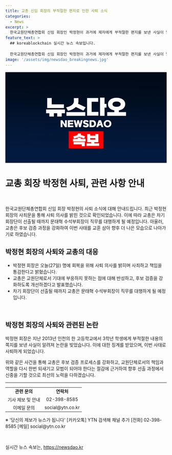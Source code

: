 ```yaml
---
title: 교총 신임 회장의 부적절한 편지로 인한 사퇴 소식
categories:
  - News
excerpt: >
  한국교원단체총연합회 신임 회장인 박정현이 과거에 제자에게 부적절한 편지를 보낸 사실이 알려져 논란을 일으켰고, 이에 사퇴하였다. 박 회장은 명예를 훼손시킨 것에 대해 사죄하고 책임을 통감하며, 교총은 후보 검증 강화 등의 개선을 약속하였다. 박 회장의 사퇴로 인해 교총은 문태혁 수석부회장이 대행하며, 차기 회장단이 선출될 때까지 운영될 예정이다. 과거의 논란으로 인해 교총은 새로운 방향으로 나아가기로 했다.
feature_text: >
  ## koreablockchain 실시간 뉴스 속보입니다.

  한국교원단체총연합회 신임 회장인 박정현이 과거에 제자에게 부적절한 편지를 보낸 사실이 알려져 논란을 일으켰고, 이에 사퇴하였다. 박 회장은 명예를 훼손시킨 것에 대해 사죄하고 책임을 통감하며, 교총은 후보 검증 강화 등의 개선을 약속하였다. 박 회장의 사퇴로 인해 교총은 문태혁 수석부회장이 대행하며, 차기 회장단이 선출될 때까지 운영될 예정이다. 과거의 논란으로 인해 교총은 새로운 방향으로 나아가기로 했다.
image: '/assets/img/newsdao_breakingnews.jpg'
---
```


<p><img src="/assets/img/newsdao_breakingnews.jpg" alt="koreablockchain 속보" /></p>

<h1 data-ke-size="size26">교총 회장 박정현 사퇴, 관련 사항 안내</h1>

<p data-ke-size="size16">&nbsp;</p>

<p>한국교원단체총연합회 신임 회장 박정현의 사퇴 소식에 대해 안내드립니다. 최근 박정현 회장의 사죄문을 통해 사퇴 의사를 밝힌 것으로 확인되었습니다. 이에 따라 교총은 차기 회장단이 선출될 때까지 문태혁 수석부회장이 직무를 대행하게 될 예정입니다. 아울러, 교총은 후보 검증 과정을 강화하여 이번 사태를 교훈 삼아 향후 더 나은 모습으로 나아가기로 하였습니다.</p></p>

<h2 data-ke-size="size24">박정현 회장의 사퇴와 교총의 대응</h2>

<ul>
    <li>박정현 회장은 오늘(27일) 명예 회복을 위해 사퇴 의사를 밝히며 사죄하고 책임을 통감한다고 밝혔습니다.</li>
    <li>교총은 교원단체로서 기대에 부응하지 못하는 점에 대해 반성하고, 후보 검증을 강화하도록 개선하겠다고 발표했습니다.</li>
    <li>차기 회장단이 선출될 때까지 교총은 문태혁 수석부회장이 직무를 대행하게 될 예정입니다.</li>
</ul>

<p data-ke-size="size16">&nbsp;</p>

<h2 data-ke-size="size24">박정현 회장의 사퇴와 관련된 논란</h2>

<p>박정현 회장은 지난 2013년 인천의 한 고등학교에서 3학년 학생에게 부적절한 내용의 쪽지를 보낸 사실이 알려져 논란을 빚었습니다. 이에 대한 징계를 받았으며, 이번 사태로 사퇴하게 되었습니다.</p>

<p>위와 같은 사건을 통해 교총은 후보 검증 프로세스를 강화하고, 교원단체로서의 책임과 역할을 다시 한번 되새기고 모범이 되어야 한다는 절감에 근거하여 향후 선출 과정에서 신중을 기할 것으로 최선의 노력을 다하겠습니다.</p>

<hr>

<table>
    <tbody>
        <tr>
            <td style="text-align: center; height: 17px;"><b>관련 문의</b></td>
            <td style="text-align: center; height: 17px;"><b>연락처</b></td>
        </tr>
        <tr>
            <td style="text-align: center; height: 17px;">기사 제보 및 안내</td>
            <td style="text-align: center; height: 17px;">02-398-8585</td>
        </tr>
        <tr>
            <td style="text-align: center; height: 17px;">이메일 문의</td>
            <td style="text-align: center; height: 17px;">social@ytn.co.kr</td>
        </tr>
    </tbody>
</table>

<p data-ke-size="size16">※ '당신의 제보가 뉴스가 됩니다' [카카오톡] YTN 검색해 채널 추가 [전화] 02-398-8585 [메일] social@ytn.co.kr</p>

<p data-ke-size="size16">&nbsp;</p>
실시간 뉴스 속보는, <a href="https://newsdao.kr" rel="dofollow">https://newsdao.kr</a>


